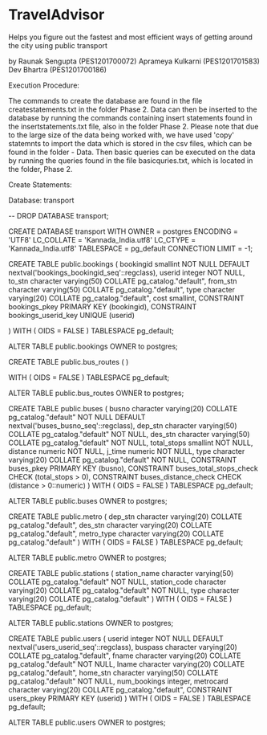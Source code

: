 # TravelAdvisor
Helps you figure out the fastest and most efficient ways of getting around the city using public transport

by 
Raunak Sengupta     (PES1201700072)
Aprameya Kulkarni   (PES1201701583)
Dev Bhartra         (PES1201700186)

Execution Procedure:

The commands to create the database are found in the file createstatements.txt in the folder Phase 2.
Data can then be inserted to the database by running the commands containing insert statements found in the insertstatements.txt file, also in the folder Phase 2. Please note that due to the large size of the data being worked with, we have used 'copy' statemnts to import the data which is stored in the csv files, which can be found in the folder - Data. 
Then basic queries can be executed on the data by running the queries found in the file basicquries.txt, which is located in the folder, Phase 2.

Create Statements:

 Database: transport

-- DROP DATABASE transport;

CREATE DATABASE transport
    WITH 
    OWNER = postgres
    ENCODING = 'UTF8'
    LC_COLLATE = 'Kannada_India.utf8'
    LC_CTYPE = 'Kannada_India.utf8'
    TABLESPACE = pg_default
    CONNECTION LIMIT = -1;
	
	
	
	
CREATE TABLE public.bookings
(
    bookingid smallint NOT NULL DEFAULT nextval('bookings_bookingid_seq'::regclass),
    userid integer NOT NULL,
    to_stn character varying(50) COLLATE pg_catalog."default",
    from_stn character varying(50) COLLATE pg_catalog."default",
    type character varying(20) COLLATE pg_catalog."default",
    cost smallint,
    CONSTRAINT bookings_pkey PRIMARY KEY (bookingid),
    CONSTRAINT bookings_userid_key UNIQUE (userid)

)
WITH (
    OIDS = FALSE
)
TABLESPACE pg_default;

ALTER TABLE public.bookings
    OWNER to postgres;
	
	
	
	
	
	
CREATE TABLE public.bus_routes
(
)

WITH (
    OIDS = FALSE
)
TABLESPACE pg_default;

ALTER TABLE public.bus_routes
    OWNER to postgres;
	
	
	
	
	
	
CREATE TABLE public.buses
(
    busno character varying(20) COLLATE pg_catalog."default" NOT NULL DEFAULT nextval('buses_busno_seq'::regclass),
    dep_stn character varying(50) COLLATE pg_catalog."default" NOT NULL,
    des_stn character varying(50) COLLATE pg_catalog."default" NOT NULL,
    total_stops smallint NOT NULL,
    distance numeric NOT NULL,
    j_time numeric NOT NULL,
    type character varying(20) COLLATE pg_catalog."default" NOT NULL,
    CONSTRAINT buses_pkey PRIMARY KEY (busno),
    CONSTRAINT buses_total_stops_check CHECK (total_stops > 0),
    CONSTRAINT buses_distance_check CHECK (distance > 0::numeric)
)
WITH (
    OIDS = FALSE
)
TABLESPACE pg_default;

ALTER TABLE public.buses
    OWNER to postgres;
	
	
	
	
CREATE TABLE public.metro
(
    dep_stn character varying(20) COLLATE pg_catalog."default",
    des_stn character varying(20) COLLATE pg_catalog."default",
    metro_type character varying(20) COLLATE pg_catalog."default"
)
WITH (
    OIDS = FALSE
)
TABLESPACE pg_default;

ALTER TABLE public.metro
    OWNER to postgres;
	
	
	
	
	
CREATE TABLE public.stations
(
    station_name character varying(50) COLLATE pg_catalog."default" NOT NULL,
    station_code character varying(20) COLLATE pg_catalog."default" NOT NULL,
    type character varying(20) COLLATE pg_catalog."default"
)
WITH (
    OIDS = FALSE
)
TABLESPACE pg_default;

ALTER TABLE public.stations
    OWNER to postgres;
	
	
	
	
CREATE TABLE public.users
(
    userid integer NOT NULL DEFAULT nextval('users_userid_seq'::regclass),
    buspass character varying(20) COLLATE pg_catalog."default",
    fname character varying(20) COLLATE pg_catalog."default" NOT NULL,
    lname character varying(20) COLLATE pg_catalog."default",
    home_stn character varying(50) COLLATE pg_catalog."default" NOT NULL,
    num_bookings integer,
    metrocard character varying(20) COLLATE pg_catalog."default",
    CONSTRAINT users_pkey PRIMARY KEY (userid)
)
WITH (
    OIDS = FALSE
)
TABLESPACE pg_default;

ALTER TABLE public.users
OWNER to postgres;
